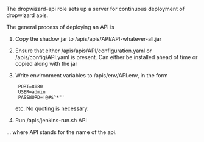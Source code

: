 The dropwizard-api role sets up a server for continuous deployment
of dropwizard apis.

The general process of deploying an API is

1. Copy the shadow jar to /apis/apis/API/API-whatever-all.jar

2. Ensure that either /apis/apis/API/configuration.yaml or
   /apis/config/API.yaml is present. Can either be installed
   ahead of time or copied along with the jar

3. Write environment variables to /apis/env/API.env, in the form

        PORT=8080
        USER=admin
        PASSWORD=!@#$^*"'

    etc. No quoting is necessary.

3. Run /apis/jenkins-run.sh API

... where API stands for the name of the api.
